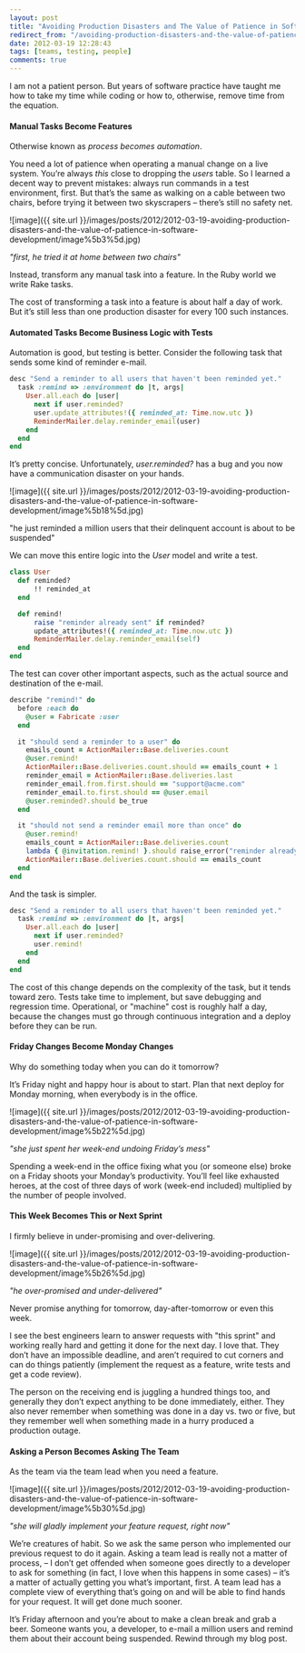```yaml
---
layout: post
title: "Avoiding Production Disasters and The Value of Patience in Software Development"
redirect_from: "/avoiding-production-disasters-and-the-value-of-patience-in-software-development"
date: 2012-03-19 12:28:43
tags: [teams, testing, people]
comments: true
---
```

I am not a patient person. But years of software practice have taught me how to take my time while coding or how to, otherwise, remove time from the equation.

#### Manual Tasks Become Features

Otherwise known as _process becomes automation_.

You need a lot of patience when operating a manual change on a live system. You’re always _this_ close to dropping the _users_ table. So I learned a decent way to prevent mistakes: always run commands in a test environment, first. But that’s the same as walking on a cable between two chairs, before trying it between two skyscrapers – there’s still no safety net.

![image]({{ site.url }}/images/posts/2012/2012-03-19-avoiding-production-disasters-and-the-value-of-patience-in-software-development/image%5b3%5d.jpg)

_"first, he tried it at home between two chairs"_

Instead, transform any manual task into a feature. In the Ruby world we write Rake tasks.

The cost of transforming a task into a feature is about half a day of work. But it’s still less than one production disaster for every 100 such instances.

#### Automated Tasks Become Business Logic with Tests

Automation is good, but testing is better. Consider the following task that sends some kind of reminder e-mail.

```ruby
desc "Send a reminder to all users that haven't been reminded yet."
  task :remind => :environment do |t, args|
    User.all.each do |user|
      next if user.reminded?
      user.update_attributes!({ reminded_at: Time.now.utc })
      ReminderMailer.delay.reminder_email(user)
    end
  end
end
```

It’s pretty concise. Unfortunately, _user.reminded?_ has a bug and you now have a communication disaster on your hands.

![image]({{ site.url }}/images/posts/2012/2012-03-19-avoiding-production-disasters-and-the-value-of-patience-in-software-development/image%5b18%5d.jpg)

"he just reminded a million users that their delinquent account is about to be suspended"

We can move this entire logic into the _User_ model and write a test.

```ruby
class User
  def reminded?
      !! reminded_at
  end

  def remind!
      raise "reminder already sent" if reminded?
      update_attributes!({ reminded_at: Time.now.utc })
      ReminderMailer.delay.reminder_email(self)
  end
end
```

The test can cover other important aspects, such as the actual source and destination of the e-mail.

```ruby
describe "remind!" do
  before :each do
    @user = Fabricate :user
  end

  it "should send a reminder to a user" do
    emails_count = ActionMailer::Base.deliveries.count
    @user.remind!
    ActionMailer::Base.deliveries.count.should == emails_count + 1
    reminder_email = ActionMailer::Base.deliveries.last
    reminder_email.from.first.should == "support@acme.com"
    reminder_email.to.first.should == @user.email
    @user.reminded?.should be_true
  end

  it "should not send a reminder email more than once" do
    @user.remind!
    emails_count = ActionMailer::Base.deliveries.count
    lambda { @invitation.remind! }.should raise_error("reminder already sent")
    ActionMailer::Base.deliveries.count.should == emails_count
  end
end
```

And the task is simpler.

```ruby
desc "Send a reminder to all users that haven't been reminded yet."
  task :remind => :environment do |t, args|
    User.all.each do |user|
      next if user.reminded?
      user.remind!
    end
  end
end
```

The cost of this change depends on the complexity of the task, but it tends toward zero. Tests take time to implement, but save debugging and regression time. Operational, or "machine" cost is roughly half a day, because the changes must go through continuous integration and a deploy before they can be run.

#### Friday Changes Become Monday Changes

Why do something today when you can do it tomorrow?

It’s Friday night and happy hour is about to start. Plan that next deploy for Monday morning, when everybody is in the office.

![image]({{ site.url }}/images/posts/2012/2012-03-19-avoiding-production-disasters-and-the-value-of-patience-in-software-development/image%5b22%5d.jpg)

_"she just spent her week-end undoing Friday’s mess"_

Spending a week-end in the office fixing what you (or someone else) broke on a Friday shoots your Monday’s productivity. You’ll feel like exhausted heroes, at the cost of three days of work (week-end included) multiplied by the number of people involved.

#### This Week Becomes This or Next Sprint

I firmly believe in under-promising and over-delivering.

![image]({{ site.url }}/images/posts/2012/2012-03-19-avoiding-production-disasters-and-the-value-of-patience-in-software-development/image%5b26%5d.jpg)

_"he over-promised and under-delivered"_

Never promise anything for tomorrow, day-after-tomorrow or even this week.

I see the best engineers learn to answer requests with "this sprint" and working really hard and getting it done for the next day. I love that. They don’t have an impossible deadline, and aren’t required to cut corners and can do things patiently (implement the request as a feature, write tests and get a code review).

The person on the receiving end is juggling a hundred things too, and generally they don’t expect anything to be done immediately, either. They also never remember when something was done in a day vs. two or five, but they remember well when something made in a hurry produced a production outage.

#### Asking a Person Becomes Asking The Team

As the team via the team lead when you need a feature.

![image]({{ site.url }}/images/posts/2012/2012-03-19-avoiding-production-disasters-and-the-value-of-patience-in-software-development/image%5b30%5d.jpg)

_"she will gladly implement your feature request, right now"_

We’re creatures of habit. So we ask the same person who implemented our previous request to do it again. Asking a team lead is really not a matter of process, – I don’t get offended when someone goes directly to a developer to ask for something (in fact, I love when this happens in some cases) – it’s a matter of actually getting you what’s important, first. A team lead has a complete view of everything that’s going on and will be able to find hands for your request. It will get done much sooner.

It’s Friday afternoon and you’re about to make a clean break and grab a beer. Someone wants you, a developer, to e-mail a million users and remind them about their account being suspended. Rewind through my blog post.
